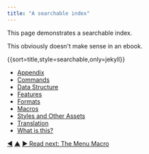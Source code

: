 ```yaml
---
title: "A searchable index"
---
```



<summary>This page demonstrates a searchable index.</summary>

This obviously doesn't make sense in an ebook.

&#0123;&#0123;sort=title,style=searchable,only=jekyll&#0125;&#0125;

- [Appendix](appendix.html)
- [Commands](commands.html)
- [Data Structure](data-structure.html)
- [Features](features.html)
- [Formats](formats.html)
- [Macros](macros.html)
- [Styles and Other Assets](styles-and-assets.html)
- [Translation](translation.html)
- [What is this?](introduction.html)



<div class="bottom-nav">
<a href="index-demo-summary.html" title="Back to: Index demo: Summaries">◀</a> <a href="macros.html" title="Up: Macros">▲</a> <a href="menu-macro.html" title="Read next: The Menu Macro">▶ Read next: The Menu Macro</a>
</div>


<script type="text/javascript">
Mousetrap.bind('g n', function() {
    window.location.href = 'menu-macro.html';
    return false;
});
</script>

